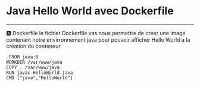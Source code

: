 
# Java Hello World avec Dockerfile
-----------------------------------
:a: Dockerfile
  le fichier Dockerfile vas nous permettre de creer une image contenant notre envirronnement java pour pouvoir afficher Hello World a la creation du conteneur
 ```
  FROM java:8
WORKDIR /var/www/java
COPY . /var/www/java
RUN javac HelloWorld.java
CMD ["java","HelloWorld"]

 ```
